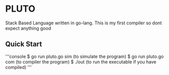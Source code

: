 
# PLUTO

Stack Based Language written in go-lang. This is my first compiler so dont expect anything good

## Quick Start

'''console
$ go run pluto.go sim (to simulate the program)
$ go run pluto.go com (to compiler the program)
$ ./out (to run the executable if you have compiled)
'''
